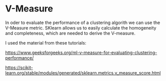 # V-Measure
In oder to evaluate the performance of a clustering algorith we can use the V-Measure metric.
SKlearn allows us to easily calculate the homogeneity and completeness, which are needed to 
derive the V-measure.

I used the material from these tutorials:

https://www.geeksforgeeks.org/ml-v-measure-for-evaluating-clustering-performance/

https://scikit-learn.org/stable/modules/generated/sklearn.metrics.v_measure_score.html

